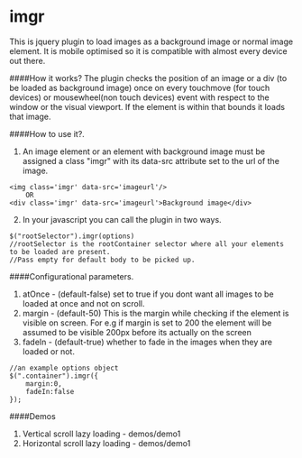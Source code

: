 imgr
====

This is jquery plugin to load images as a background image or normal image element. It is mobile optimised so it is compatible with almost every device out there.

####How it works?
The plugin checks the position of an image or a div (to be loaded as background image) once on every touchmove (for touch devices) or mousewheel(non touch devices) event with respect to the window or the visual viewport. If the element is within that bounds it loads that image. 


####How to use it?.
1. An image element or an element with background image must be assigned a class "imgr" with its data-src attribute set to the url of the image.
```
<img class='imgr' data-src='imageurl'/>
	OR
<div class='imgr' data-src='imageurl'>Background image</div>
```
2. In your javascript you can call the plugin in two ways.
```
$("rootSelector").imgr(options) 
//rootSelector is the rootContainer selector where all your elements to be loaded are present.
//Pass empty for default body to be picked up.
```

####Configurational parameters.
1. atOnce - (default-false) set to true if you dont want all images to be loaded at once and not on scroll.
2. margin - (default-50) This is the margin while checking if the element is visible on screen. For e.g if margin is set to 200 the element will be assumed to be visible 200px before its actually on the screen 
3. fadeIn - (default-true) whether to fade in the images when they are loaded or not.
 
```
//an example options object
$(".container").imgr({
	margin:0,
	fadeIn:false 
});
```

####Demos
1. Vertical scroll lazy loading  - demos/demo1
1. Horizontal scroll lazy loading  - demos/demo1
